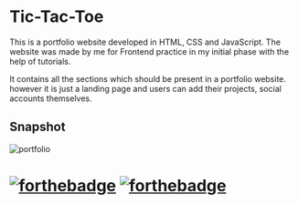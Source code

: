 
# Tic-Tac-Toe
This is a  portfolio website developed in HTML, CSS and JavaScript.
The website was made by me for Frontend practice in my initial phase with the help of tutorials.

It contains all the sections which should be present in a portfolio website.
however it is just a landing page and users can add their projects, social accounts themselves.
## Snapshot
![portfolio](https://user-images.githubusercontent.com/97377330/194697825-97e21609-1f51-486e-a995-95456a39911c.PNG)



# [![forthebadge](https://forthebadge.com/images/badges/built-with-love.svg)](https://forthebadge.com) [![forthebadge](https://forthebadge.com/images/badges/built-by-developers.svg)](https://forthebadge.com)